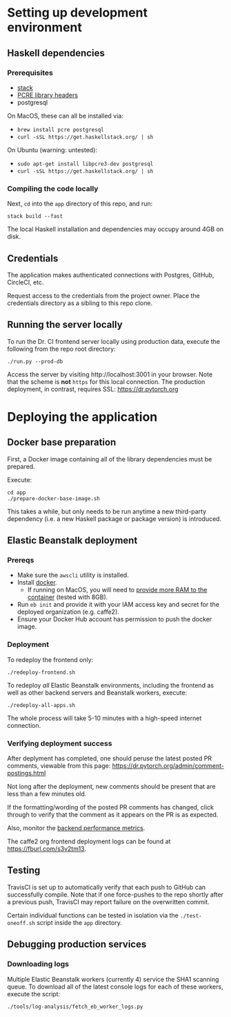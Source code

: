 # Setting up development environment

## Haskell dependencies

### Prerequisites
- [stack](https://docs.haskellstack.org/en/stable/README/#how-to-install)
- [PCRE library headers](https://stackoverflow.com/a/22559967/105137)
- postgresql

On MacOS, these can all be installed via:
- `brew install pcre postgresql`
- `curl -sSL https://get.haskellstack.org/ | sh`

On Ubuntu (warning: untested):
- `sudo apt-get install libpcre3-dev postgresql`
- `curl -sSL https://get.haskellstack.org/ | sh`

### Compiling the code locally

Next, `cd` into the `app` directory of this repo, and run:

    stack build --fast

The local Haskell installation and dependencies may occupy around 4GB on disk.


## Credentials

The application makes authenticated connections with Postgres, GitHub, CircleCI, etc.

Request access to the credentials from the project owner.
Place the credentials directory as a sibling to this repo clone.


## Running the server locally

To run the Dr. CI frontend server locally using production data, execute the following from the repo root directory:

    ./run.py --prod-db

Access the server by visiting http://localhost:3001 in your browser.  Note that the scheme is **not** `https` for this local connection.
The production deployment, in contrast, requires SSL: https://dr.pytorch.org


# Deploying the application

## Docker base preparation

First, a Docker image containing all of the library dependencies must be prepared.

Execute:

    cd app
    ./prepare-docker-base-image.sh

This takes a while, but only needs to be run anytime a new third-party
dependency (i.e. a new Haskell package or package version) is introduced.

## Elastic Beanstalk deployment

### Prereqs

- Make sure the `awscli` utility is installed.
- Install [docker](https://docs.docker.com/get-docker/).
  - If running on MacOS, you will need to [provide more RAM to the container](https://docs.docker.com/docker-for-mac/#resources) (tested with 8GB).
- Run `eb init` and provide it with your IAM access key and secret for the deployed organization (e.g. caffe2).
- Ensure your Docker Hub account has permission to push the docker image.

### Deployment
To redeploy the frontend only:

    ./redeploy-frontend.sh

To redeploy *all* Elastic Beanstalk environments, including the frontend as well as other backend servers and Beanstalk workers, execute:

    ./redeploy-all-apps.sh

The whole process will take 5-10 minutes with a high-speed internet connection.

### Verifying deployment success

After deplyment has completed, one should peruse the latest posted PR comments, viewable from this page:
https://dr.pytorch.org/admin/comment-postings.html

Not long after the deployment, new comments should be present that are less than a few minutes old.

If the formatting/wording of the posted PR comments has changed, click through to verify that the comment as it appears on the PR is as expected.

Also, monitor the [backend performance metrics](https://github.com/kostmo/circleci-failure-tracker/tree/master/docs/operation#monitoring-performance).

The caffe2 org frontend deployment logs can be found at https://fburl.com/s3v2tm13.

## Testing

TravisCI is set up to automatically verify that each push to GitHub can successfully compile.  Note that if one force-pushes to the repo shortly after a previous push, TravisCI may report failure on the overwritten commit.

Certain individual functions can be tested in isolation via the `./test-oneoff.sh` script inside the `app` directory.

## Debugging production services

### Downloading logs

Multiple Elastic Beanstalk workers (currently 4) service the SHA1 scanning queue.
To download all of the latest console logs for each of these workers, execute the script:

    ./tools/log-analysis/fetch_eb_worker_logs.py

